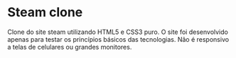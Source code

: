 # Steam clone
 Clone do site steam utilizando HTML5 e CSS3 puro.
 O site foi desenvolvido apenas para testar os princípios básicos das tecnologias.
 Não é responsivo a telas de celulares ou grandes monitores.

